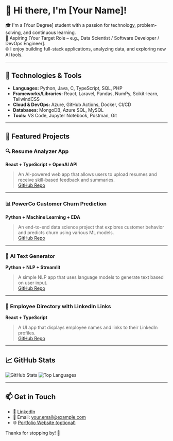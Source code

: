 # 👋 Hi there, I'm [Your Name]!

🎓 I'm a [Your Degree] student with a passion for technology, problem-solving, and continuous learning.  
💼 Aspiring [Your Target Role – e.g., Data Scientist / Software Developer / DevOps Engineer].  
🌐 I enjoy building full-stack applications, analyzing data, and exploring new AI tools.

---

## 🔧 Technologies & Tools

- **Languages:** Python, Java, C, TypeScript, SQL, PHP  
- **Frameworks/Libraries:** React, Laravel, Pandas, NumPy, Scikit-learn, TailwindCSS  
- **Cloud & DevOps:** Azure, GitHub Actions, Docker, CI/CD  
- **Databases:** MongoDB, Azure SQL, MySQL  
- **Tools:** VS Code, Jupyter Notebook, Postman, Git

---

## 💼 Featured Projects

### 🔍 Resume Analyzer App  
**React + TypeScript + OpenAI API**  
> An AI-powered web app that allows users to upload resumes and receive skill-based feedback and summaries.  
[GitHub Repo](https://github.com/yourusername/resume-analyzer)

---

### 📊 PowerCo Customer Churn Prediction  
**Python + Machine Learning + EDA**  
> An end-to-end data science project that explores customer behavior and predicts churn using various ML models.  
[GitHub Repo](https://github.com/yourusername/powerco-churn)

---

### 🧠 AI Text Generator  
**Python + NLP + Streamlit**  
> A simple NLP app that uses language models to generate text based on user input.  
[GitHub Repo](https://github.com/yourusername/text-generator)

---

### 🧩 Employee Directory with LinkedIn Links  
**React + TypeScript**  
> A UI app that displays employee names and links to their LinkedIn profiles.  
[GitHub Repo](https://github.com/yourusername/employee-directory)

---

## 📈 GitHub Stats

![GitHub Stats](https://github-readme-stats.vercel.app/api?username=yourusername&show_icons=true&theme=radical)
![Top Languages](https://github-readme-stats.vercel.app/api/top-langs/?username=yourusername&layout=compact&theme=radical)

---

## 📫 Get in Touch

- 💼 [LinkedIn](https://linkedin.com/in/yourusername)  
- 📨 Email: your.email@example.com  
- 🌐 [Portfolio Website (optional)](https://yourwebsite.com)

Thanks for stopping by! 🚀
